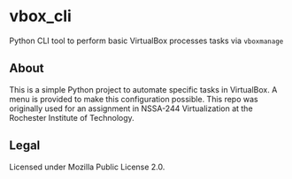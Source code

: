 vbox_cli
========

Python CLI tool to perform basic VirtualBox processes tasks via `vboxmanage`


## About

This is a simple Python project to automate specific tasks in VirtualBox.
A menu is provided to make this configuration possible.
This repo was originally used for an assignment in NSSA-244 Virtualization at the Rochester Institute of Technology.


## Legal

Licensed under Mozilla Public License 2.0.
